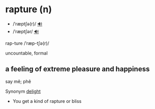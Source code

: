 # rapture (n)

- /ˈræptʃə(r)/ [🔊](https://www.oxfordlearnersdictionaries.com/media/english/uk_pron/r/rap/raptu/rapture__gb_1.mp3)
- /ˈræptʃər/ [🔊](https://www.oxfordlearnersdictionaries.com/media/english/us_pron/r/rap/raptu/rapture__us_1.mp3)

rap-ture /ˈræp-tʃə(r)/

uncountable, formal

## a feeling of extreme pleasure and happiness

say mê; phê

Synonym [delight](../d/delight-n.md#a-feeling-of-great-pleasure)

- You get a kind of rapture or bliss